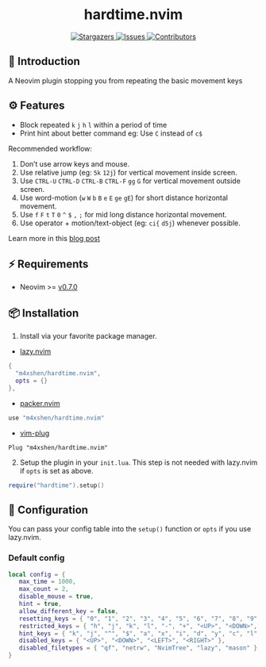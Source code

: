 <h1 align="center">
hardtime.nvim
</h1>

<p align="center">
<a href="https://github.com/m4xshen/hardtime.nvim/stargazers">
    <img
      alt="Stargazers"
      src="https://img.shields.io/github/stars/m4xshen/hardtime.nvim?style=for-the-badge&logo=starship&color=fae3b0&logoColor=d9e0ee&labelColor=282a36"
    />
  </a>
  <a href="https://github.com/m4xshen/hardtime.nvim/issues">
    <img
      alt="Issues"
      src="https://img.shields.io/github/issues/m4xshen/hardtime.nvim?style=for-the-badge&logo=gitbook&color=ddb6f2&logoColor=d9e0ee&labelColor=282a36"
    />
  </a>
  <a href="https://github.com/m4xshen/hardtime.nvim/contributors">
    <img
      alt="Contributors"
      src="https://img.shields.io/github/contributors/m4xshen/hardtime.nvim?style=for-the-badge&logo=opensourceinitiative&color=abe9b3&logoColor=d9e0ee&labelColor=282a36"
    />
  </a>
</p>

## 📃 Introduction

A Neovim plugin stopping you from repeating the basic movement keys

## ⚙️  Features

- Block repeated `k` `j` `h` `l` within a period of time
- Print hint about better command eg: Use `C` instead of `c$`

Recommended workflow:
1. Don’t use arrow keys and mouse.
2. Use relative jump (eg: `5k` `12j`) for vertical movement inside screen.
3. Use `CTRL-U` `CTRL-D` `CTRL-B` `CTRL-F` `gg` `G` for vertical movement outside screen.
4. Use word-motion (`w` `W` `b` `B` `e` `E` `ge` `gE`) for short distance horizontal movement.
5. Use `f` `F` `t` `T` `0` `^` `$` `,` `;` for mid long distance horizontal movement.
6. Use operator + motion/text-object (eg: `ci{` `d5j`) whenever possible.

Learn more in this [blog post](https://m4xshen.me/posts/vim-command-workflow/)

## ⚡ Requirements

- Neovim >= [v0.7.0](https://github.com/neovim/neovim/releases/tag/v0.7.0)

## 📦 Installation

1. Install via your favorite package manager.

- [lazy.nvim](https://github.com/folke/lazy.nvim)
```Lua
{
  "m4xshen/hardtime.nvim",
  opts = {}
},
```

- [packer.nvim](https://github.com/wbthomason/packer.nvim)
```Lua
use "m4xshen/hardtime.nvim"
```

- [vim-plug](https://github.com/junegunn/vim-plug)
```VimL
Plug "m4xshen/hardtime.nvim"
```

2. Setup the plugin in your `init.lua`. This step is not needed with lazy.nvim if `opts` is set as above.
```Lua
require("hardtime").setup()
```

## 🔧 Configuration

You can pass your config table into the `setup()` function or `opts` if you use lazy.nvim.

### Default config

```Lua
local config = {
   max_time = 1000,
   max_count = 2,
   disable_mouse = true,
   hint = true,
   allow_different_key = false,
   resetting_keys = { "0", "1", "2", "3", "4", "5", "6", "7", "8", "9", "c", "d" },
   restricted_keys = { "h", "j", "k", "l", "-", "+", "<UP>", "<DOWN>", "<LEFT>", "<RIGHT>" },
   hint_keys = { "k", "j", "^", "$", "a", "x", "i", "d", "y", "c", "l" },
   disabled_keys = { "<UP>", "<DOWN>", "<LEFT>", "<RIGHT>" },
   disabled_filetypes = { "qf", "netrw", "NvimTree", "lazy", "mason" }
}
```
